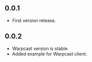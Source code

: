## 0.0.1

* First version release.

## 0.0.2

* Warpcast version is stable.
* Added example for Warpcast client.